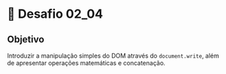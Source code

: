 # 🎯 Desafio 02_04

## Objetivo

Introduzir a manipulação simples do DOM através do `document.write`, além de apresentar operações matemáticas e concatenação.
